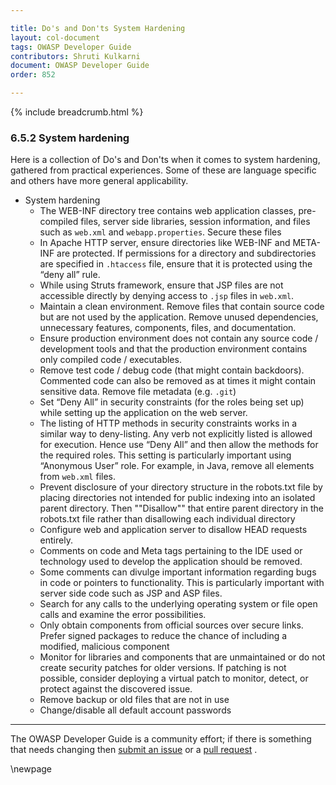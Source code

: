 ```yaml
---

title: Do's and Don'ts System Hardening
layout: col-document
tags: OWASP Developer Guide
contributors: Shruti Kulkarni
document: OWASP Developer Guide
order: 852

---
```


{% include breadcrumb.html %}

### 6.5.2 System hardening

Here is a collection of Do's and Don'ts when it comes to system hardening, gathered from practical experiences.
Some of these are language specific and others have more general applicability.

* System hardening
  * The WEB-INF directory tree contains web application classes, pre-compiled files, server side libraries,
      session information, and files such as `web.xml` and `webapp.properties`. Secure these files
  * In Apache HTTP server, ensure directories like WEB-INF and META-INF are protected.
      If permissions for a directory and subdirectories are specified in `.htaccess` file,
      ensure that it is protected using the “deny all” rule.
  * While using Struts framework, ensure that JSP files are not accessible directly
      by denying access to `.jsp` files in `web.xml`.
  * Maintain a clean environment. Remove files that contain source code but are not used by the application.
      Remove unused dependencies, unnecessary features, components, files, and documentation.
  * Ensure production environment does not contain any source code / development tools
      and that the production environment contains only compiled code / executables.
  * Remove test code / debug code (that might contain backdoors).
      Commented code can also be removed as at times it might contain sensitive data.
      Remove file metadata (e.g. `.git`)
  * Set “Deny All” in security constraints (for the roles being set up)
      while setting up the application on the web server.
  * The listing of HTTP methods in security constraints works in a similar way to deny-listing.
      Any verb not explicitly listed is allowed for execution.
      Hence use “Deny All” and then allow the methods for the required roles.
      This setting is particularly important using “Anonymous User” role.
      For example, in Java, remove all <http-method> elements from `web.xml` files.
  * Prevent disclosure of your directory structure in the robots.txt file
      by placing directories not intended for public indexing into an isolated parent directory.
      Then ""Disallow"" that entire parent directory in the robots.txt file
      rather than disallowing each individual directory
  * Configure web and application server to disallow HEAD requests entirely.
  * Comments on code and Meta tags pertaining to the IDE used or technology used to develop the application
      should be removed.
  * Some comments can divulge important information regarding bugs in code or pointers to functionality.
      This is particularly important with server side code such as JSP and ASP files.
  * Search for any calls to the underlying operating system or file open calls and examine the error possibilities.
  * Only obtain components from official sources over secure links.
      Prefer signed packages to reduce the chance of including a modified, malicious component
  * Monitor for libraries and components that are unmaintained or do not create security patches for older versions.
      If patching is not possible, consider deploying a virtual patch to monitor, detect,
      or protect against the discovered issue.
  * Remove backup or old files that are not in use
  * Change/disable all default account passwords

----

The OWASP Developer Guide is a community effort; if there is something that needs changing
then [submit an issue][issue080502] or a [pull request][pr] .

[issue080502]: https://github.com/OWASP/www-project-developer-guide/issues/new?labels=enhancement&template=request.md&title=Update:%2008-verification/05-dos-donts/02-system-hardening
[pr]: https://github.com/OWASP/www-project-developer-guide/pulls

\newpage
